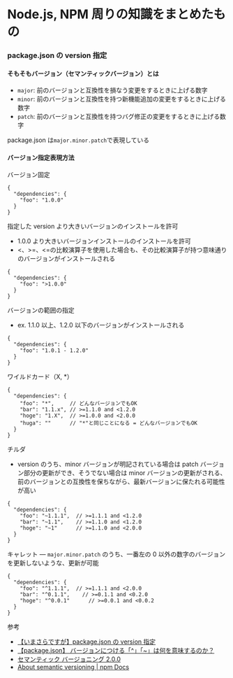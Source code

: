 # Node.js, NPM 周りの知識をまとめたもの

### package.json の version 指定

#### そもそもバージョン（セマンティックバージョン）とは

- `major`: 前のバージョンと互換性を損なう変更をするときに上げる数字
- `minor`: 前のバージョンと互換性を持つ新機能追加の変更をするときに上げる数字
- `patch`: 前のバージョンと互換性を持つバグ修正の変更をするときに上げる数字

package.json は`major.minor.patch`で表現している

#### バージョン指定表現方法

バージョン固定

```
{
  "dependencies": {
    "foo": "1.0.0"
  }
}
```

指定した version より大きいバージョンのインストールを許可

- 1.0.0 より大きいバージョンインストールのインストールを許可
- <、>=、<=の比較演算子を使用した場合も、その比較演算子が持つ意味通りのバージョンがインストールされる

```
{
  "dependencies": {
    "foo": ">1.0.0"
  }
}
```

バージョンの範囲の指定

- ex. 1.1.0 以上、1.2.0 以下のバージョンがインストールされる

```
{
  "dependencies": {
    "foo": "1.0.1 - 1.2.0"
  }
}
```

ワイルドカード（X, \*）

```
{
  "dependencies": {
    "foo": "*",     // どんなバージョンでもOK
    "bar": "1.1.x", // >=1.1.0 and <1.2.0
    "hoge": "1.X",  // >=1.0.0 and <2.0.0
    "huga": ""      // "*"と同じことになる = どんなバージョンでもOK
  }
}
```

チルダ

- version のうち、minor バージョンが明記されている場合は patch バージョン部分の更新ができ、そうでない場合は minor バージョンの更新がされる、前のバージョンとの互換性を保ちながら、最新バージョンに保たれる可能性が高い

```
{
  "dependencies": {
    "foo": "~1.1.1",  // >=1.1.1 and <1.2.0
    "bar": "~1.1",    // >=1.1.0 and <1.2.0
    "hoge": "~1"      // >=1.1.0 and <2.0.0
  }
}
```

キャレット
― `major.minor.patch` のうち、一番左の 0 以外の数字のバージョンを更新しないような、更新が可能

```
{
  "dependencies": {
    "foo": "^1.1.1",  // >=1.1.1 and <2.0.0
    "bar": "^0.1.1",    // >=0.1.1 and <0.2.0
    "hoge": "^0.0.1"      // >=0.0.1 and <0.0.2
  }
}

```

参考

- [【いまさらですが】package.json の version 指定](https://qiita.com/chihiro/items/5826678bc9287fb57a28)
- [【package.json】 バージョンにつける「^」「~」は何を意味するのか？](https://zenn.dev/tm35/articles/778b9a260d43fc)
- [セマンティック バージョニング 2.0.0](https://semver.org/lang/ja/)
- [About semantic versioning | npm Docs](https://docs.npmjs.com/about-semantic-versioning)
